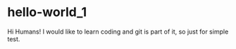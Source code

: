 # hello-world_1

Hi Humans!
I would like to learn coding and git is part of it, so just for simple test.
